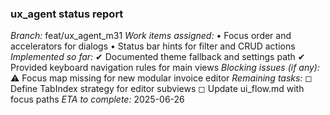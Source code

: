 ### ux_agent status report
*Branch:* feat/ux_agent_m31
*Work items assigned:*
  • Focus order and accelerators for dialogs
  • Status bar hints for filter and CRUD actions
*Implemented so far:*
  ✔ Documented theme fallback and settings path
  ✔ Provided keyboard navigation rules for main views
*Blocking issues (if any):*
  ⚠️ Focus map missing for new modular invoice editor
*Remaining tasks:*
  ◻ Define TabIndex strategy for editor subviews
  ◻ Update ui_flow.md with focus paths
*ETA to complete:* 2025-06-26
